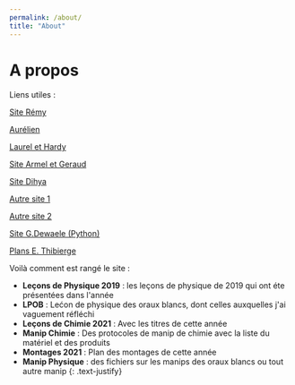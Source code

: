 ```yaml
---
permalink: /about/
title: "About"
---
```




# A propos

Liens utiles :

[Site Rémy](https://gurvehleg.github.io)

[Aurélien](https://aure00.github.io/)

[Laurel et Hardy](https://vbremaud.github.io/)

[Site Armel et Geraud](https://ajouanp.github.io)

[Site Dihya](https://dihyalf.wixsite.com/lecons)

[Autre site 1](http://perso.ens-lyon.fr/lucas.gey/Lecon_physique/?fbclid=IwAR2kbuAbDTpVUEw7ueVx6xWHw3ZG2ujDjI49eMGQxvTTGXfULeRXB4pAN3U)

[Autre site 2](http://perso.ens-lyon.fr/valentin.dorel/LPs/LP%202020/?fbclid=IwAR02yo3_5NsH_sYR-d0qk6do1OXc_c_HKI93yRDm1Nt_ogVmuISzEtAINoI)

[Site G.Dewaele (Python)](https://www.sci-phy.org/agreg)

[Plans E. Thibierge](http://www.etienne-thibierge.fr/agreg/fiches_agreg.pdf)

Voilà comment est rangé le site  :  
* **Leçons de Physique 2019** : les leçons de physique de 2019 qui ont éte présentées dans l'année  
* **LPOB** : Lećon de physique des oraux blancs, dont celles auxquelles j'ai vaguement réfléchi  
* **Leçons de Chimie 2021** : Avec les titres de cette année  
* **Manip Chimie** : Des protocoles de manip de chimie avec la liste du matériel et des produits  
* **Montages 2021** : Plan des montages de cette année  
* **Manip Physique** : des fichiers sur les manips des oraux blancs ou tout autre manip
{: .text-justify}
